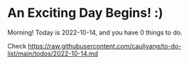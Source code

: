 # An Exciting Day Begins! :)

Morning! Today is 2022-10-14, and you have 0 things to do.

Check https://raw.githubusercontent.com/cauliyang/to-do-list/main/todos/2022-10-14.md